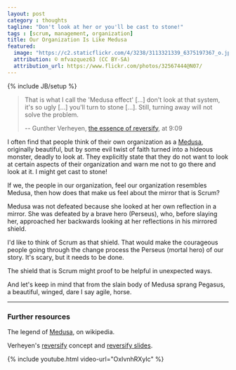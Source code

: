 ```yaml
---
layout: post
category : thoughts
tagline: "Don't look at her or you'll be cast to stone!"
tags : [scrum, management, organization]
title: Our Organization Is Like Medusa
featured:
  image: "https://c2.staticflickr.com/4/3238/3113321339_6375197367_o.jpg"
  attribution: © mfvazquez63 (CC BY-SA)
  attribution_url: https://www.flickr.com/photos/32567444@N07/
---
```


{% include JB/setup %}

> That is what I call the 'Medusa effect' [...]
> don't look at that system, it's so ugly [...]
> you'll turn to stone [...].
> Still, turning away will not solve the problem.
>
> -- Gunther Verheyen, [the essence of reversify][Medusa effect], at 9:09

I often find that people think of their own organization as a [Medusa],
originally beautiful, but by some evil twist of faith 
turned into a hideous monster, deadly to look at.
They explicitly state 
that they do not want to look at certain aspects of their organization
and warn me not to go there and look at it.
I might get cast to stone!

If we, the people in our organization, feel our organization resembles Medusa,
then how does that make us feel about the mirror that is Scrum?

Medusa was not defeated because she looked at her own reflection in a mirror.
She was defeated by a brave hero (Perseus),
who, before slaying her,
approached her backwards looking at her reflections in his mirrored shield.

I'd like to think of Scrum as that shield.
That would make the courageous people going through the change process the Perseus
(mortal hero) of our story.
It's scary, but it needs to be done.

The shield that is Scrum might proof to be helpful in unexpected ways.

And let's keep in mind that
from the slain body of Medusa sprang Pegasus,
a beautiful, winged, dare I say agile, horse.

---

### Further resources

The legend of [Medusa], on wikipedia.

Verheyen's [reversify] concept and [reversify slides].

{% include youtube.html video-url="OxIvnhRXyIc" %}

 [Medusa effect]: https://youtu.be/OxIvnhRXyIc?t=537
 [reversify]: https://guntherverheyen.com/2017/01/04/re-vers-ify-essential-introduction/
 [reversify on Youtube]: https://youtu.be/OxIvnhRXyIc
 [reversify slides]: http://www.slideshare.net/Ullizee/20161223-colearning-webinar-reversify
 [Medusa]: https://en.wikipedia.org/wiki/Medusa
